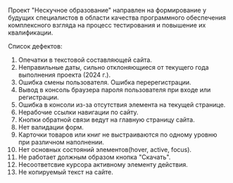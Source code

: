 Проект "Нескучное образование" направлен на формирование у будущих специалистов в области качества программного обеспечения комплексного взгляда на процесс тестирования и повышение их квалификации. 

Список дефектов:  
1) Опечатки в текстовой составляющей сайта.  
2) Неправильные даты, сильно отклоняющиеся от текущего года выполнения проекта (2024 г.).    
3) Ошибка смены пользователя. Ошибка перерегистрации.    
4) Вывод в консоль браузера пароля пользователя при входе или регистрации.    
5) Ошибка в консоли из-за отсутствия элемента на текущей странице.  
6) Нерабочие ссылки навигации по сайту.  
7) Кнопки обратной связи ведут на главную страницу сайта.  
8) Нет валидации форм.   
9) Карточки товаров или книг не выстраиваются по одному уровню при различном наполнении.  
10) Нет основных состояний элементов(hover, active, focus).  
11) Не работает должным образом кнопка "Скачать".  
12) Несоответсвие курсора активному элементу действия.  
13) Не копируемый текст на сайте.  
